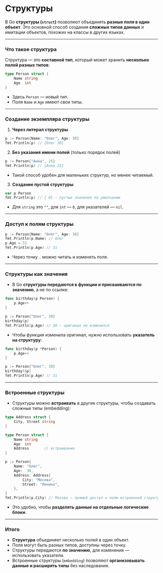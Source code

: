 # Структуры

В Go **структуры (`struct`)** позволяют объединять **разные поля в один объект**. Это основной способ создания **сложных типов данных** и имитации объектов, похожих на классы в других языках.

---

### Что такое структура

Структура — это **составной тип**, который может хранить **несколько полей разных типов**:

```go
type Person struct {
    Name string
    Age  int
}
```

* Здесь `Person` — новый тип.
* Поля `Name` и `Age` имеют свои типы.

---

### Создание экземпляра структуры

1. **Через литерал структуры**

```go
p := Person{Name: "Олег", Age: 30}
fmt.Println(p) // {Олег 30}
```

2. **Без указания имени полей** (только порядок полей)

```go
p := Person{"Анна", 25}
fmt.Println(p) // {Анна 25}
```

* Такой способ удобен для маленьких структур, но менее читаемый.

3. **Создание пустой структуры**

```go
var p Person
fmt.Println(p) // { 0} — пустые значения по умолчанию
```

* Для `string` это `""`, для `int` — `0`, для указателей — `nil`.

---

### Доступ к полям структуры

```go
p := Person{Name: "Олег", Age: 30}
fmt.Println(p.Name) // Олег
p.Age = 31
fmt.Println(p.Age) // 31
```

* Через точку `.` можно читать и изменять поля.

---

### Структуры как значения

* В Go **структуры передаются в функции и присваиваются по значению**, а не по ссылке:

```go
func birthday(p Person) {
    p.Age++
}

p := Person{"Олег", 30}
birthday(p)
fmt.Println(p.Age) // 30 — оригинал не изменился
```

* Чтобы функция изменила оригинал, нужно использовать **указатель на структуру**:

```go
func birthday(p *Person) {
    p.Age++
}

p := Person{"Олег", 30}
birthday(&p)
fmt.Println(p.Age) // 31
```

---

### Встроенные структуры

* Структуры можно **встраивать** в другие структуры, чтобы создавать сложные типы (embedding):

```go
type Address struct {
    City, Street string
}

type Person struct {
    Name string
    Age  int
    Address       // встраивание
}

p := Person{
    Name: "Олег",
    Age:  30,
    Address: Address{
        City: "Москва",
        Street: "Ленина",
    },
}
fmt.Println(p.City) // Москва — прямой доступ к полю встроенной структуры
```

* Это удобно, чтобы **разделять данные на отдельные логические блоки**.

---

### Итого

* **Структура** объединяет несколько полей в один объект.
* Поля могут быть разных типов, доступны через точку.
* Структуры передаются **по значению**, для изменения — использовать указатели.
* Встроенные структуры (`embedding`) позволяют **организовывать данные и расширять типы** без наследования.